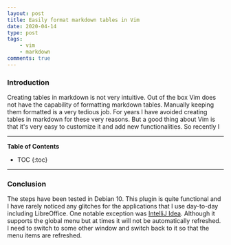 ```yaml
---
layout: post
title: Easily format markdown tables in Vim
date: 2020-04-14
type: post
tags:
    - vim
    - markdown
comments: true
---
```

### Introduction
Creating tables in markdown is not very intuitive.
Out of the box Vim does not have the capability of formatting markdown tables.
Manually keeping them formatted is a very tedious job.
For years I have avoided creating tables in markdown for these very reasons.
But a good thing about Vim is that it's very easy to customize it and add new
functionalities.
So recently I 

---
**Table of Contents**
* TOC
{:toc}
---


### Conclusion
The steps have been tested in Debian 10.
This plugin is quite functional and I have rarely noticed any glitches for the
applications that I use day-to-day including LibreOffice.
One notable exception was [IntelliJ Idea](https://www.jetbrains.com/idea/).
Although it supports the global menu but at times it will not be automatically
refreshed.
I need to switch to some other window and switch back to it so that the menu
items are refreshed.
